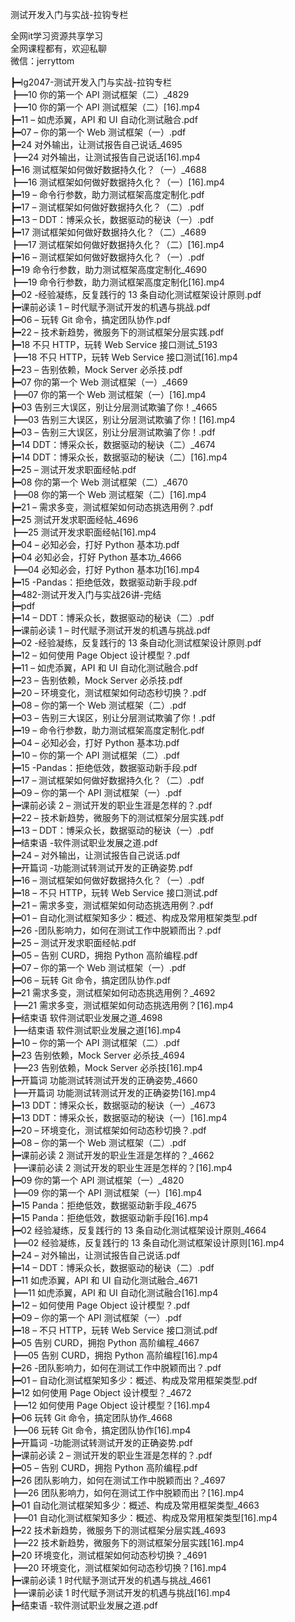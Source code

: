 测试开发入门与实战-拉钩专栏

全网it学习资源共享学习<br>全网课程都有，欢迎私聊<br>微信：jerryttom<br>

┣━lg2047-测试开发入门与实战-拉钩专栏<br> ┣━10 你的第一个 API 测试框架（二）_4829<br> ┣━10 你的第一个 API 测试框架（二）[16].mp4<br> ┣━11 – 如虎添翼，API 和 UI 自动化测试融合.pdf<br> ┣━07 – 你的第一个 Web 测试框架（一）.pdf<br> ┣━24 对外输出，让测试报告自己说话_4695<br> ┣━24 对外输出，让测试报告自己说话[16].mp4<br> ┣━16 测试框架如何做好数据持久化？（一）_4688<br> ┣━16 测试框架如何做好数据持久化？（一）[16].mp4<br> ┣━19 – 命令行参数，助力测试框架高度定制化.pdf<br> ┣━17 – 测试框架如何做好数据持久化？（二）.pdf<br> ┣━13 – DDT：博采众长，数据驱动的秘诀（一）.pdf<br> ┣━17 测试框架如何做好数据持久化？（二）_4689<br> ┣━17 测试框架如何做好数据持久化？（二）[16].mp4<br> ┣━16 – 测试框架如何做好数据持久化？（一）.pdf<br> ┣━19 命令行参数，助力测试框架高度定制化_4690<br> ┣━19 命令行参数，助力测试框架高度定制化[16].mp4<br> ┣━02 -经验凝练，反复践行的 13 条自动化测试框架设计原则.pdf<br> ┣━课前必读 1 – 时代赋予测试开发的机遇与挑战.pdf<br> ┣━06 – 玩转 Git 命令，搞定团队协作.pdf<br> ┣━22 – 技术新趋势，微服务下的测试框架分层实践.pdf<br> ┣━18 不只 HTTP，玩转 Web Service 接口测试_5193<br> ┣━18 不只 HTTP，玩转 Web Service 接口测试[16].mp4<br> ┣━23 – 告别依赖，Mock Server 必杀技.pdf<br> ┣━07 你的第一个 Web 测试框架（一）_4669<br> ┣━07 你的第一个 Web 测试框架（一）[16].mp4<br> ┣━03 告别三大误区，别让分层测试欺骗了你！_4665<br> ┣━03 告别三大误区，别让分层测试欺骗了你！[16].mp4<br> ┣━03 – 告别三大误区，别让分层测试欺骗了你！.pdf<br> ┣━14 DDT：博采众长，数据驱动的秘诀（二）_4674<br> ┣━14 DDT：博采众长，数据驱动的秘诀（二）[16].mp4<br> ┣━25 – 测试开发求职面经帖.pdf<br> ┣━08 你的第一个 Web 测试框架（二）_4670<br> ┣━08 你的第一个 Web 测试框架（二）[16].mp4<br> ┣━21 – 需求多变，测试框架如何动态挑选用例？.pdf<br> ┣━25 测试开发求职面经帖_4696<br> ┣━25 测试开发求职面经帖[16].mp4<br> ┣━04 – 必知必会，打好 Python 基本功.pdf<br> ┣━04 必知必会，打好 Python 基本功_4666<br> ┣━04 必知必会，打好 Python 基本功[16].mp4<br> ┣━15 -Pandas：拒绝低效，数据驱动新手段.pdf<br> ┣━482-测试开发入门与实战26讲-完结<br> ┣━pdf<br> ┣━14 – DDT：博采众长，数据驱动的秘诀（二）.pdf<br> ┣━课前必读 1 – 时代赋予测试开发的机遇与挑战.pdf<br> ┣━02 -经验凝练，反复践行的 13 条自动化测试框架设计原则.pdf<br> ┣━12 – 如何使用 Page Object 设计模型？.pdf<br> ┣━11 – 如虎添翼，API 和 UI 自动化测试融合.pdf<br> ┣━23 – 告别依赖，Mock Server 必杀技.pdf<br> ┣━20 – 环境变化，测试框架如何动态秒切换？.pdf<br> ┣━08 – 你的第一个 Web 测试框架（二）.pdf<br> ┣━03 – 告别三大误区，别让分层测试欺骗了你！.pdf<br> ┣━19 – 命令行参数，助力测试框架高度定制化.pdf<br> ┣━04 – 必知必会，打好 Python 基本功.pdf<br> ┣━10 – 你的第一个 API 测试框架（二）.pdf<br> ┣━15 -Pandas：拒绝低效，数据驱动新手段.pdf<br> ┣━17 – 测试框架如何做好数据持久化？（二）.pdf<br> ┣━09 – 你的第一个 API 测试框架（一）.pdf<br> ┣━课前必读 2 – 测试开发的职业生涯是怎样的？.pdf<br> ┣━22 – 技术新趋势，微服务下的测试框架分层实践.pdf<br> ┣━13 – DDT：博采众长，数据驱动的秘诀（一）.pdf<br> ┣━结束语 -软件测试职业发展之道.pdf<br> ┣━24 – 对外输出，让测试报告自己说话.pdf<br> ┣━开篇词 -功能测试转测试开发的正确姿势.pdf<br> ┣━16 – 测试框架如何做好数据持久化？（一）.pdf<br> ┣━18 – 不只 HTTP，玩转 Web Service 接口测试.pdf<br> ┣━21 – 需求多变，测试框架如何动态挑选用例？.pdf<br> ┣━01 – 自动化测试框架知多少：概述、构成及常用框架类型.pdf<br> ┣━26 -团队影响力，如何在测试工作中脱颖而出？.pdf<br> ┣━25 – 测试开发求职面经帖.pdf<br> ┣━05 – 告别 CURD，拥抱 Python 高阶编程.pdf<br> ┣━07 – 你的第一个 Web 测试框架（一）.pdf<br> ┣━06 – 玩转 Git 命令，搞定团队协作.pdf<br> ┣━21 需求多变，测试框架如何动态挑选用例？_4692<br> ┣━21 需求多变，测试框架如何动态挑选用例？[16].mp4<br> ┣━结束语 软件测试职业发展之道_4698<br> ┣━结束语 软件测试职业发展之道[16].mp4<br> ┣━10 – 你的第一个 API 测试框架（二）.pdf<br> ┣━23 告别依赖，Mock Server 必杀技_4694<br> ┣━23 告别依赖，Mock Server 必杀技[16].mp4<br> ┣━开篇词 功能测试转测试开发的正确姿势_4660<br> ┣━开篇词 功能测试转测试开发的正确姿势[16].mp4<br> ┣━13 DDT：博采众长，数据驱动的秘诀（一）_4673<br> ┣━13 DDT：博采众长，数据驱动的秘诀（一）[16].mp4<br> ┣━20 – 环境变化，测试框架如何动态秒切换？.pdf<br> ┣━08 – 你的第一个 Web 测试框架（二）.pdf<br> ┣━课前必读 2 测试开发的职业生涯是怎样的？_4662<br> ┣━课前必读 2 测试开发的职业生涯是怎样的？[16].mp4<br> ┣━09 你的第一个 API 测试框架（一）_4820<br> ┣━09 你的第一个 API 测试框架（一）[16].mp4<br> ┣━15 Panda：拒绝低效，数据驱动新手段_4675<br> ┣━15 Panda：拒绝低效，数据驱动新手段[16].mp4<br> ┣━02 经验凝练，反复践行的 13 条自动化测试框架设计原则_4664<br> ┣━02 经验凝练，反复践行的 13 条自动化测试框架设计原则[16].mp4<br> ┣━24 – 对外输出，让测试报告自己说话.pdf<br> ┣━14 – DDT：博采众长，数据驱动的秘诀（二）.pdf<br> ┣━11 如虎添翼，API 和 UI 自动化测试融合_4671<br> ┣━11 如虎添翼，API 和 UI 自动化测试融合[16].mp4<br> ┣━12 – 如何使用 Page Object 设计模型？.pdf<br> ┣━09 – 你的第一个 API 测试框架（一）.pdf<br> ┣━18 – 不只 HTTP，玩转 Web Service 接口测试.pdf<br> ┣━05 告别 CURD，拥抱 Python 高阶编程_4667<br> ┣━05 告别 CURD，拥抱 Python 高阶编程[16].mp4<br> ┣━26 -团队影响力，如何在测试工作中脱颖而出？.pdf<br> ┣━01 – 自动化测试框架知多少：概述、构成及常用框架类型.pdf<br> ┣━12 如何使用 Page Object 设计模型？_4672<br> ┣━12 如何使用 Page Object 设计模型？[16].mp4<br> ┣━06 玩转 Git 命令，搞定团队协作_4668<br> ┣━06 玩转 Git 命令，搞定团队协作[16].mp4<br> ┣━开篇词 -功能测试转测试开发的正确姿势.pdf<br> ┣━课前必读 2 – 测试开发的职业生涯是怎样的？.pdf<br> ┣━05 – 告别 CURD，拥抱 Python 高阶编程.pdf<br> ┣━26 团队影响力，如何在测试工作中脱颖而出？_4697<br> ┣━26 团队影响力，如何在测试工作中脱颖而出？[16].mp4<br> ┣━01 自动化测试框架知多少：概述、构成及常用框架类型_4663<br> ┣━01 自动化测试框架知多少：概述、构成及常用框架类型[16].mp4<br> ┣━22 技术新趋势，微服务下的测试框架分层实践_4693<br> ┣━22 技术新趋势，微服务下的测试框架分层实践[16].mp4<br> ┣━20 环境变化，测试框架如何动态秒切换？_4691<br> ┣━20 环境变化，测试框架如何动态秒切换？[16].mp4<br> ┣━课前必读 1 时代赋予测试开发的机遇与挑战_4661<br> ┣━课前必读 1 时代赋予测试开发的机遇与挑战[16].mp4<br> ┣━结束语 -软件测试职业发展之道.pdf